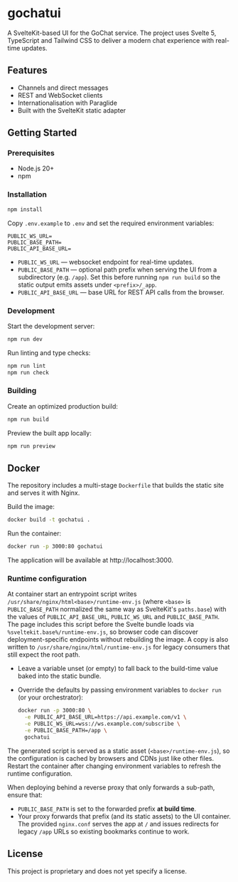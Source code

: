# gochatui

A SvelteKit-based UI for the GoChat service. The project uses Svelte 5, TypeScript and Tailwind CSS to deliver a modern chat experience with real-time updates.

## Features

- Channels and direct messages
- REST and WebSocket clients
- Internationalisation with Paraglide
- Built with the SvelteKit static adapter

## Getting Started

### Prerequisites

- Node.js 20+
- npm

### Installation

```bash
npm install
```

Copy `.env.example` to `.env` and set the required environment variables:

```env
PUBLIC_WS_URL=
PUBLIC_BASE_PATH=
PUBLIC_API_BASE_URL=
```

- `PUBLIC_WS_URL` — websocket endpoint for real-time updates.
- `PUBLIC_BASE_PATH` — optional path prefix when serving the UI from a subdirectory (e.g. `/app`). Set this before running `npm run build` so the static output emits assets under `<prefix>/_app`.
- `PUBLIC_API_BASE_URL` — base URL for REST API calls from the browser.

### Development

Start the development server:

```bash
npm run dev
```

Run linting and type checks:

```bash
npm run lint
npm run check
```

### Building

Create an optimized production build:

```bash
npm run build
```

Preview the built app locally:

```bash
npm run preview
```

## Docker

The repository includes a multi-stage `Dockerfile` that builds the static site and serves it with Nginx.

Build the image:

```bash
docker build -t gochatui .
```

Run the container:

```bash
docker run -p 3000:80 gochatui
```

The application will be available at http://localhost:3000.

### Runtime configuration

At container start an entrypoint script writes `/usr/share/nginx/html<base>/runtime-env.js` (where `<base>` is `PUBLIC_BASE_PATH` normalized the same way as SvelteKit's `paths.base`) with the values of `PUBLIC_API_BASE_URL`, `PUBLIC_WS_URL` and `PUBLIC_BASE_PATH`. The page includes this script before the Svelte bundle loads via `%sveltekit.base%/runtime-env.js`, so browser code can discover deployment-specific endpoints without rebuilding the image. A copy is also written to `/usr/share/nginx/html/runtime-env.js` for legacy consumers that still expect the root path.

- Leave a variable unset (or empty) to fall back to the build-time value baked into the static bundle.
- Override the defaults by passing environment variables to `docker run` (or your orchestrator):

  ```bash
  docker run -p 3000:80 \
    -e PUBLIC_API_BASE_URL=https://api.example.com/v1 \
    -e PUBLIC_WS_URL=wss://ws.example.com/subscribe \
    -e PUBLIC_BASE_PATH=/app \
    gochatui
  ```

The generated script is served as a static asset (`<base>/runtime-env.js`), so the configuration is cached by browsers and CDNs just like other files. Restart the container after changing environment variables to refresh the runtime configuration.

When deploying behind a reverse proxy that only forwards a sub-path, ensure that:

- `PUBLIC_BASE_PATH` is set to the forwarded prefix **at build time**.
- Your proxy forwards that prefix (and its static assets) to the UI container. The provided `nginx.conf` serves the app at `/` and issues redirects for legacy `/app` URLs so existing bookmarks continue to work.

## License

This project is proprietary and does not yet specify a license.
